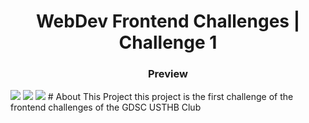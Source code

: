 <h1 align="center">WebDev Frontend Challenges | Challenge 1</h1>
<h3 align="center">Preview</h3>
<img src="https://user-images.githubusercontent.com/104310591/202656334-7f7dcaf5-86e0-4e95-87aa-0955674dfbf6.png"><img>
<img src="https://user-images.githubusercontent.com/104310591/202656508-9544a90e-fdea-4ba2-b5d6-03fadbdc8536.png"><img>
<img src="https://user-images.githubusercontent.com/104310591/202656929-1d2ec4a9-21a9-4886-a8c9-daba1e04bd87.png"><img>
# About This Project
this project is the first challenge of the frontend challenges of the GDSC USTHB Club
